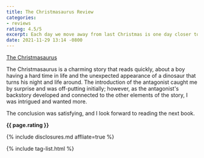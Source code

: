 ```yaml
---
title: The Christmasaurus Review
categories:
- reviews
rating: 4.5/5
excerpt: Each day we move away from last Christmas is one day closer to the next.
date: 2021-11-29 13:14 -0800
---
```

[The Christmasaurus](https://amzn.to/3mQQcKc)

The Christmasaurus is a charming story that reads quickly, about a boy having a hard time in life and the unexpected appearance of a dinosaur that turns his night and life around.  The introduction of the antagonist caught me by surprise and was off-putting initially; however, as the antagonist's backstory developed and connected to the other elements of the story, I was intrigued and wanted more.

The conclusion was satisfying, and I look forward to reading the next book.

__{{ page.rating }}__

{% include disclosures.md affliate=true %}

{% include tag-list.html %}
